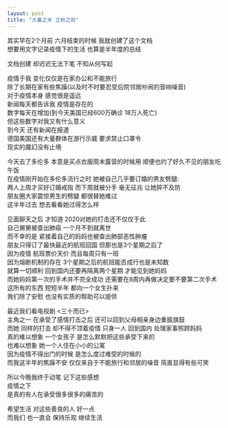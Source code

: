 ```yaml
---
layout: post
title: "大暑之末 立秋之前"
---
```


其实早在2个月前 六月结束的时候 我就创建了这个文档   
想要用文字记录疫情下的生活 也算是半年度的总结   
<!--more-->
文档创建 却迟迟无法下笔 不知从何写起    

疫情于我 变化仅仅是在家办公和不能旅行    
除了长期在家有些焦躁(以及时不时要忍受后院邻居吵闹的音响噪音)    
对于疫情本身 感觉很是遥远   
新闻每天都告诉我 疫情是存在的   
数字每天在增加(到今天美国已经600万确诊 18万人死亡)    
但这些数字对我又有什么意义   
到今天 还有新闻在报道    
德国美国还有大量群体在游行示威 要求禁止口罩令    
现实的魔幻没有止境    

今天去了多伦多 本意是买点衣服周末露营的时候用 顺便也约了好久不见的朋友吃午饭   
在疫情刚开始在多伦多流行之时 她被自己几乎要订婚的男友劈腿:    
两人上周才买好订婚戒指 而下周就被分手 毫无征兆 让她猝不及防   
朋友圈大家震惊男生的劈腿 都很替她难过   
这半年过去 想去看看她过得怎么样   

见面聊天之后 才知道 2020对她的打击还不仅仅于此   
自己舅舅被查出肺癌 一个月不到就离世   
而不幸的是 紧接着自己的妈妈也被查出肺部恶性肿瘤   
朋友只得订了最快最近的航班回国 但那也是3个星期之后了   
因为疫情 航班票价天价 而且每周只有一班   
因为熔断机制的存在 3个星期之后的航班能否成行也是未知数   
就算一切顺利 回到国内还要再隔离两个星期 才能见到她妈妈   
而她妈妈第一次的手术并不完全成功 还需要在8周内再做决定要不要第二次手术   
这所有的东西 短短半年 都向一个女生扑来   
我们除了安慰 也没有实质的帮助可以提供   

最近我们看电视剧 <三十而已>   
主角之一 在承受了感情打击之后 还可以回到父母相亲身边重振旗鼓   
而她 同样的打击 却不得不顶着疫情 只身一人 回到国内 处理家事照顾妈妈   
真的难以想象 一个女孩子 是怎么默默把这些承受下来的   
也难以想象 她一个人住在小小的公寓    
因为疫情不得出门的时候 是怎么度过难受的时候的   
而我这半年的焦躁不安 仅仅来自于不能旅行和邻居的噪音 简直显得有些可笑   

所以今晚我终于动笔 记下这些感想   
疫情之下   
是真的有人在承受很多很多的痛苦的    

希望生活 对这些善良的人 好一点   
而我们 也一直会 保持乐观 继续生活   


